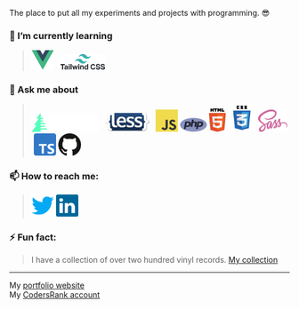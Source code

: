 The place to put all my experiments and projects with programming. 😎

### 🌱 I’m currently learning 
><img alt="vue" width='40' src="img/vue.png"/> &nbsp; <img alt="tailwind" width='80' src="img/tailwind-css-1-2.svg"/>
### 💬 Ask me about
><img alt="react-native" width='120' src="img/timber-logo.svg"/> &nbsp; <img alt="laravel" width='80' src="img/less_logo.png"/> &nbsp; <img alt="JavaScript" height='40' src="img/javascript.svg"/>&nbsp;<img alt="PHP" height='25' src="img/php.svg"/>&nbsp;<img alt="HTML" width='30' src="img/html.svg"/>&nbsp;<img alt="CSS" width='50' src="img/css.svg"/>&nbsp;<img alt="SASS" height='40' src="img/sass.svg"/>&nbsp;<img alt="TypeScript" height='40' src="img/typescript.svg"/>&nbsp;<img alt="Github" height='40' src="img/github.svg"/> 
### 📫 How to reach me:
> <a href="https://twitter.com/KasperOfzeau"><img alt="twitter" width='40' src="img/twitter.png"/></a> <a href="https://www.linkedin.com/in/kasperbeljaars/"><img alt="linkedin" width='40' src="img/linkedin.svg"/></a>
### ⚡ Fun fact:
> I have a collection of over two hundred vinyl records. <a href="https://www.discogs.com/user/KasperOfzeau/collection" target="_blank">My collection</a>

---

My [portfolio website](https://kasperofzeau.nl/)  
My [CodersRank account](https://profile.codersrank.io/user/kasperofzeau)  
